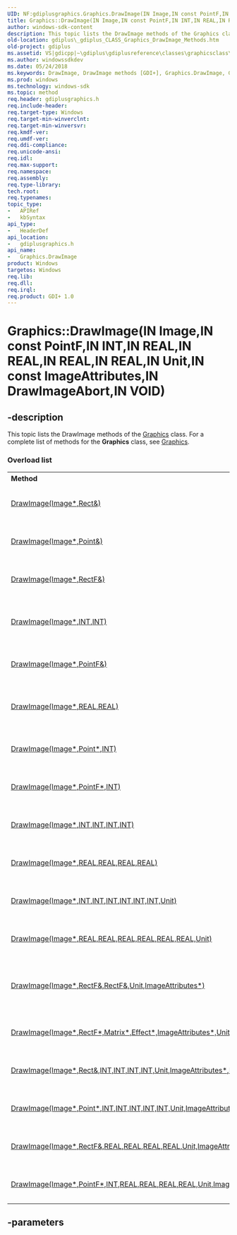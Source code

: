 ```yaml
---
UID: NF:gdiplusgraphics.Graphics.DrawImage(IN Image,IN const PointF,IN INT,IN REAL,IN REAL,IN REAL,IN REAL,IN Unit,IN const ImageAttributes,IN DrawImageAbort,IN VOID)
title: Graphics::DrawImage(IN Image,IN const PointF,IN INT,IN REAL,IN REAL,IN REAL,IN REAL,IN Unit,IN const ImageAttributes,IN DrawImageAbort,IN VOID)
author: windows-sdk-content
description: This topic lists the DrawImage methods of the Graphics class. For a complete list of methods for the Graphics class, see Graphics.
old-location: gdiplus\_gdiplus_CLASS_Graphics_DrawImage_Methods.htm
old-project: gdiplus
ms.assetid: VS|gdicpp|~\gdiplus\gdiplusreference\classes\graphicsclass\graphicsmethods\graphicsdrawimagemethods.htm
ms.author: windowssdkdev
ms.date: 05/24/2018
ms.keywords: DrawImage, DrawImage methods [GDI+], Graphics.DrawImage, Graphics.DrawImage(IN Image,IN const PointF,IN INT,IN REAL,IN REAL,IN REAL,IN REAL,IN Unit,IN const ImageAttributes,IN DrawImageAbort,IN VOID), Graphics::DrawImage, Graphics::DrawImage(IN Image,IN const PointF,IN INT,IN REAL,IN REAL,IN REAL,IN REAL,IN Unit,IN const ImageAttributes,IN DrawImageAbort,IN VOID), _gdiplus_CLASS_Graphics_DrawImage_Methods, gdiplus._gdiplus_CLASS_Graphics_DrawImage_Methods, gdiplusgraphics/DrawImage
ms.prod: windows
ms.technology: windows-sdk
ms.topic: method
req.header: gdiplusgraphics.h
req.include-header: 
req.target-type: Windows
req.target-min-winverclnt: 
req.target-min-winversvr: 
req.kmdf-ver: 
req.umdf-ver: 
req.ddi-compliance: 
req.unicode-ansi: 
req.idl: 
req.max-support: 
req.namespace: 
req.assembly: 
req.type-library: 
tech.root: 
req.typenames: 
topic_type:
-	APIRef
-	kbSyntax
api_type:
-	HeaderDef
api_location:
-	gdiplusgraphics.h
api_name:
-	Graphics.DrawImage
product: Windows
targetos: Windows
req.lib: 
req.dll: 
req.irql: 
req.product: GDI+ 1.0
---
```


# Graphics::DrawImage(IN Image,IN const PointF,IN INT,IN REAL,IN REAL,IN REAL,IN REAL,IN Unit,IN const ImageAttributes,IN DrawImageAbort,IN VOID)


## -description


<span>This topic lists the 
DrawImage methods of the 
<a href="https://msdn.microsoft.com/library/windows/hardware/mt131452">Graphics</a> class. For a complete list of methods for the 
<b>Graphics</b> class, see 
<a href="https://msdn.microsoft.com/library/windows/hardware/mt131452">Graphics</a>.


</span><h3>Overload list</h3><table>
<tr>
<th align="left" width="37%">Method</th>
<th align="left" width="63%">Description</th>
</tr>
<tr>
<td align="left" width="37%">
<a href="https://msdn.microsoft.com/b1fb9602-97bb-4d62-aa09-8197006951a6">DrawImage(Image*,Rect&)</a>
</td>
<td align="left" width="63%">
The <a href="https://msdn.microsoft.com/b1fb9602-97bb-4d62-aa09-8197006951a6">Graphics::DrawImage</a> method draws an image.

</td>
</tr>
<tr>
<td align="left" width="37%">
<a href="https://msdn.microsoft.com/d0aeb7d4-ea45-4b00-b044-a9d7e00294c2">DrawImage(Image*,Point&)</a>
</td>
<td align="left" width="63%">
The <a href="https://msdn.microsoft.com/d0aeb7d4-ea45-4b00-b044-a9d7e00294c2">Graphics::DrawImage</a> method draws an image.

</td>
</tr>
<tr>
<td align="left" width="37%">
<a href="https://msdn.microsoft.com/da60e3d9-53e2-494b-a48c-7dd5d65a2c0c">DrawImage(Image*,RectF&)</a>
</td>
<td align="left" width="63%">
The <a href="https://msdn.microsoft.com/da60e3d9-53e2-494b-a48c-7dd5d65a2c0c">Graphics::DrawImage</a> method draws an image.

</td>
</tr>
<tr>
<td align="left" width="37%">
<a href="https://msdn.microsoft.com/7864f9f6-40c0-428c-8867-2a37abed0505">DrawImage(Image*,INT,INT)</a>
</td>
<td align="left" width="63%">
The <a href="https://msdn.microsoft.com/7864f9f6-40c0-428c-8867-2a37abed0505">Graphics::DrawImage</a> method draws an image at a specified location.

</td>
</tr>
<tr>
<td align="left" width="37%">
<a href="https://msdn.microsoft.com/933bdaec-75a8-4437-b42a-0799c2925d66">DrawImage(Image*,PointF&)</a>
</td>
<td align="left" width="63%">
The <a href="https://msdn.microsoft.com/933bdaec-75a8-4437-b42a-0799c2925d66">Graphics::DrawImage</a> method draws an image.

</td>
</tr>
<tr>
<td align="left" width="37%">
<a href="https://msdn.microsoft.com/e92c49b4-e1c9-4c80-b236-cd126b1a5726">DrawImage(Image*,REAL,REAL)</a>
</td>
<td align="left" width="63%">
The <a href="https://msdn.microsoft.com/e92c49b4-e1c9-4c80-b236-cd126b1a5726">Graphics::DrawImage</a> method draws an image at a specified location.

</td>
</tr>
<tr>
<td align="left" width="37%">
<a href="https://msdn.microsoft.com/8eaa8e63-a46c-4453-88a6-838785a55b9f">DrawImage(Image*,Point*,INT)</a>
</td>
<td align="left" width="63%">
The <a href="https://msdn.microsoft.com/8eaa8e63-a46c-4453-88a6-838785a55b9f">Graphics::DrawImage</a> method draws an image.

</td>
</tr>
<tr>
<td align="left" width="37%">
<a href="https://msdn.microsoft.com/ec2eb9c8-e5f1-4f0d-968f-e4ac16d670d6">DrawImage(Image*,PointF*,INT)</a>
</td>
<td align="left" width="63%">
The <a href="https://msdn.microsoft.com/ec2eb9c8-e5f1-4f0d-968f-e4ac16d670d6">Graphics::DrawImage</a> method draws an image.

</td>
</tr>
<tr>
<td align="left" width="37%">
<a href="https://msdn.microsoft.com/820249ba-0044-4ae4-9edc-744284516fd2">DrawImage(Image*,INT,INT,INT,INT)</a>
</td>
<td align="left" width="63%">
The <a href="https://msdn.microsoft.com/820249ba-0044-4ae4-9edc-744284516fd2">Graphics::DrawImage</a> method draws an image.

</td>
</tr>
<tr>
<td align="left" width="37%">
<a href="https://msdn.microsoft.com/10228fb3-e279-4e81-ad19-2f7b1b7d36b9">DrawImage(Image*,REAL,REAL,REAL,REAL)</a>
</td>
<td align="left" width="63%">
The <a href="https://msdn.microsoft.com/10228fb3-e279-4e81-ad19-2f7b1b7d36b9">Graphics::DrawImage</a> method draws an image.

</td>
</tr>
<tr>
<td align="left" width="37%">
<a href="https://msdn.microsoft.com/ecaff258-6239-4e36-abbb-935408c6e0f2">DrawImage(Image*,INT,INT,INT,INT,INT,INT,Unit)</a>
</td>
<td align="left" width="63%">
The <a href="https://msdn.microsoft.com/ecaff258-6239-4e36-abbb-935408c6e0f2">Graphics::DrawImage</a> method draws an image.

</td>
</tr>
<tr>
<td align="left" width="37%">
<a href="https://msdn.microsoft.com/fff4142b-6922-4870-a752-e26bec4e6e62">DrawImage(Image*,REAL,REAL,REAL,REAL,REAL,REAL,Unit)</a>
</td>
<td align="left" width="63%">
The <a href="https://msdn.microsoft.com/fff4142b-6922-4870-a752-e26bec4e6e62">Graphics::DrawImage</a> method draws an image.

</td>
</tr>
<tr>
<td align="left" width="37%">
<a href="https://msdn.microsoft.com/3f82e0bc-75ff-453f-92d6-2a76356c245f">DrawImage(Image*,RectF&,RectF&,Unit,ImageAttributes*)</a>
</td>
<td align="left" width="63%">
The <a href="https://msdn.microsoft.com/3f82e0bc-75ff-453f-92d6-2a76356c245f">Graphics::DrawImage</a> method draws a specified portion of an image at a specified location.

</td>
</tr>
<tr>
<td align="left" width="37%">
<a href="https://msdn.microsoft.com/cb85a7ac-5af0-45c7-8035-d7bc2827af6a">DrawImage(Image*,RectF*,Matrix*,Effect*,ImageAttributes*,Unit*)</a>
</td>
<td align="left" width="63%">
The  method draws a portion of an image after applying a specified effect.

</td>
</tr>
<tr>
<td align="left" width="37%">
<a href="https://msdn.microsoft.com/d604d511-c8d7-4e3b-8d54-be06823dbd1f">DrawImage(Image*,Rect&,INT,INT,INT,INT,Unit,ImageAttributes*,DrawImageAbort,VOID*)</a>
</td>
<td align="left" width="63%">
The <a href="https://msdn.microsoft.com/d604d511-c8d7-4e3b-8d54-be06823dbd1f">Graphics::DrawImage</a> method draws an image.

</td>
</tr>
<tr>
<td align="left" width="37%">
<a href="https://msdn.microsoft.com/19e82e86-0f5f-4d34-86dc-e5ac74ab7fb8">DrawImage(Image*,Point*,INT,INT,INT,INT,INT,Unit,ImageAttributes*,DrawImageAbort,VOID*)</a>
</td>
<td align="left" width="63%">
The <a href="https://msdn.microsoft.com/19e82e86-0f5f-4d34-86dc-e5ac74ab7fb8">Graphics::DrawImage</a> method draws an image.

</td>
</tr>
<tr>
<td align="left" width="37%">
<a href="https://msdn.microsoft.com/b12bf8de-74fb-44fa-8efd-b1c747403cb2">DrawImage(Image*,RectF&,REAL,REAL,REAL,REAL,Unit,ImageAttributes*,DrawImageAbort,VOID*)</a>
</td>
<td align="left" width="63%">
The <a href="https://msdn.microsoft.com/b12bf8de-74fb-44fa-8efd-b1c747403cb2">Graphics::DrawImage</a> method draws an image.

</td>
</tr>
<tr>
<td align="left" width="37%">
<a href="https://msdn.microsoft.com/15048dea-2069-4285-938c-5f2340c8ed71">DrawImage(Image*,PointF*,INT,REAL,REAL,REAL,REAL,Unit,ImageAttributes*,DrawImageAbort,VOID*)</a>
</td>
<td align="left" width="63%">
The <a href="https://msdn.microsoft.com/15048dea-2069-4285-938c-5f2340c8ed71">Graphics::DrawImage</a> method draws an image.

</td>
</tr>
</table>

## -parameters

